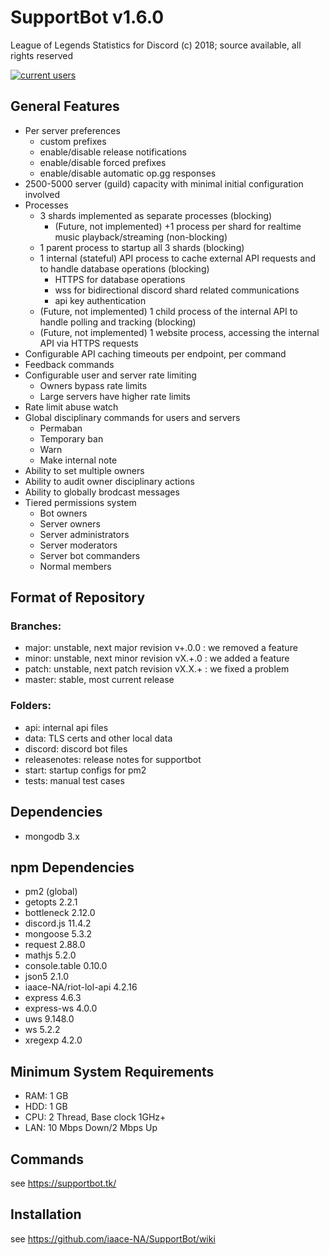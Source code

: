 # SupportBot v1.6.0
League of Legends Statistics for Discord
(c) 2018; source available, all rights reserved

<a href="https://discord.gg/MTqDXvB" target="_blank" rel="noopener"><img src="https://discordapp.com/api/guilds/384552678161645568/embed.png" alt="current users" /></a>
## General Features
- Per server preferences
  - custom prefixes
  - enable/disable release notifications
  - enable/disable forced prefixes
  - enable/disable automatic op.gg responses
- 2500-5000 server (guild) capacity with minimal initial configuration involved
- Processes
  - 3 shards implemented as separate processes (blocking)
    - (Future, not implemented) +1 process per shard for realtime music playback/streaming (non-blocking)
  - 1 parent process to startup all 3 shards (blocking)
  - 1 internal (stateful) API process to cache external API requests and to handle database operations (blocking)
    - HTTPS for database operations
    - wss for bidirectional discord shard related communications
    - api key authentication
  - (Future, not implemented) 1 child process of the internal API to handle polling and tracking (blocking)
  - (Future, not implemented) 1 website process, accessing the internal API via HTTPS requests
- Configurable API caching timeouts per endpoint, per command
- Feedback commands
- Configurable user and server rate limiting
  - Owners bypass rate limits
  - Large servers have higher rate limits
- Rate limit abuse watch
- Global disciplinary commands for users and servers
  - Permaban
  - Temporary ban
  - Warn
  - Make internal note
- Ability to set multiple owners
- Ability to audit owner disciplinary actions
- Ability to globally brodcast messages
- Tiered permissions system
  - Bot owners
  - Server owners
  - Server administrators
  - Server moderators
  - Server bot commanders
  - Normal members
## Format of Repository
### Branches:
- major: unstable, next major revision v+.0.0 : we removed a feature
- minor: unstable, next minor revision vX.+.0 : we added a feature
- patch: unstable, next patch revision vX.X.+ : we fixed a problem
- master: stable, most current release
### Folders:
- api: internal api files
- data: TLS certs and other local data
- discord: discord bot files
- releasenotes: release notes for supportbot
- start: startup configs for pm2
- tests: manual test cases


## Dependencies
- mongodb 3.x
## npm Dependencies
- pm2 (global)
- getopts 2.2.1
- bottleneck 2.12.0
- discord.js 11.4.2
- mongoose 5.3.2
- request 2.88.0
- mathjs 5.2.0
- console.table 0.10.0
- json5 2.1.0
- iaace-NA/riot-lol-api 4.2.16
- express 4.6.3
- express-ws 4.0.0
- uws 9.148.0
- ws 5.2.2
- xregexp 4.2.0
## Minimum System Requirements
- RAM: 1 GB
- HDD: 1 GB
- CPU: 2 Thread, Base clock 1GHz+
- LAN: 10 Mbps Down/2 Mbps Up
## Commands
see https://supportbot.tk/
## Installation
see https://github.com/iaace-NA/SupportBot/wiki
